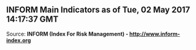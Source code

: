 ## INFORM Main Indicators as of Tue, 02 May 2017 14:17:37 GMT

Source: **INFORM (Index For Risk Management) - http://www.inform-index.org**